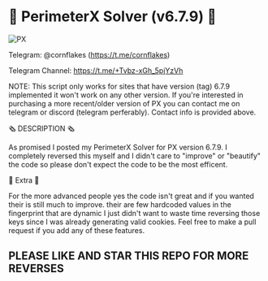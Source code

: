 # 🤖 PerimeterX Solver (v6.7.9) 🤖

![PX](https://github.com/user-attachments/assets/f1ac24e4-a724-468a-9b09-40046f19f4ad)

Telegram: @cornflakes (https://t.me/cornflakes)

Telegram Channel: https://t.me/+Tvbz-xGh_5pjYzVh

NOTE: This script only works for sites that have version (tag) 6.7.9 implemented it won't work on any other version. If you're interested in purchasing a more recent/older version of PX you can contact me on telegram or discord (telegram perferably). Contact info is provided above.

🗞️ DESCRIPTION 🗞️

As promised I posted my PerimeterX Solver for PX version 6.7.9. I completely reversed this myself and I didn't care to "improve" or "beautify" the code so please don't expect the code to be the most efficent. 

🤑 Extra 🤑

For the more advanced people yes the code isn't great and if you wanted their is still much to improve. their are few hardcoded values in the fingerprint that are dynamic I just didn't want to waste time reversing those keys since I was already generating valid cookies. Feel free to make a pull request if you add any of these features.  

## PLEASE LIKE AND STAR THIS REPO FOR MORE REVERSES ##
